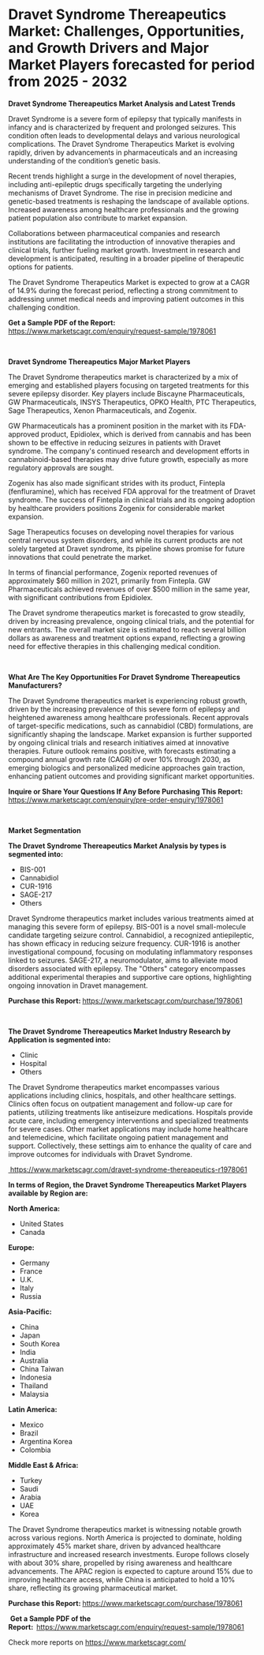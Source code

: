 <p><h1>Dravet Syndrome Thereapeutics Market: Challenges, Opportunities, and Growth Drivers and Major Market Players forecasted for period from 2025 - 2032</h1></p><p><strong>Dravet Syndrome Thereapeutics Market Analysis and Latest Trends</strong></p>
<p><p>Dravet Syndrome is a severe form of epilepsy that typically manifests in infancy and is characterized by frequent and prolonged seizures. This condition often leads to developmental delays and various neurological complications. The Dravet Syndrome Therapeutics Market is evolving rapidly, driven by advancements in pharmaceuticals and an increasing understanding of the condition’s genetic basis. </p><p>Recent trends highlight a surge in the development of novel therapies, including anti-epileptic drugs specifically targeting the underlying mechanisms of Dravet Syndrome. The rise in precision medicine and genetic-based treatments is reshaping the landscape of available options. Increased awareness among healthcare professionals and the growing patient population also contribute to market expansion.</p><p>Collaborations between pharmaceutical companies and research institutions are facilitating the introduction of innovative therapies and clinical trials, further fueling market growth. Investment in research and development is anticipated, resulting in a broader pipeline of therapeutic options for patients. </p><p>The Dravet Syndrome Therapeutics Market is expected to grow at a CAGR of 14.9% during the forecast period, reflecting a strong commitment to addressing unmet medical needs and improving patient outcomes in this challenging condition.</p></p>
<p><strong>Get a Sample PDF of the Report:&nbsp;</strong> <a href="https://www.marketscagr.com/enquiry/request-sample/1978061?utm_campaign=2031&utm_medium=2&utm_source=Github&utm_content=ia&utm_term=03032025&utm_id=dravet-syndrome-thereapeutics">https://www.marketscagr.com/enquiry/request-sample/1978061</a></p>
<p>&nbsp;</p>
<p><strong>Dravet Syndrome Thereapeutics Major Market Players</strong></p>
<p><p>The Dravet Syndrome therapeutics market is characterized by a mix of emerging and established players focusing on targeted treatments for this severe epilepsy disorder. Key players include Biscayne Pharmaceuticals, GW Pharmaceuticals, INSYS Therapeutics, OPKO Health, PTC Therapeutics, Sage Therapeutics, Xenon Pharmaceuticals, and Zogenix.</p><p>GW Pharmaceuticals has a prominent position in the market with its FDA-approved product, Epidiolex, which is derived from cannabis and has been shown to be effective in reducing seizures in patients with Dravet syndrome. The company's continued research and development efforts in cannabinoid-based therapies may drive future growth, especially as more regulatory approvals are sought.</p><p>Zogenix has also made significant strides with its product, Fintepla (fenfluramine), which has received FDA approval for the treatment of Dravet syndrome. The success of Fintepla in clinical trials and its ongoing adoption by healthcare providers positions Zogenix for considerable market expansion.</p><p>Sage Therapeutics focuses on developing novel therapies for various central nervous system disorders, and while its current products are not solely targeted at Dravet syndrome, its pipeline shows promise for future innovations that could penetrate the market.</p><p>In terms of financial performance, Zogenix reported revenues of approximately $60 million in 2021, primarily from Fintepla. GW Pharmaceuticals achieved revenues of over $500 million in the same year, with significant contributions from Epidiolex.</p><p>The Dravet syndrome therapeutics market is forecasted to grow steadily, driven by increasing prevalence, ongoing clinical trials, and the potential for new entrants. The overall market size is estimated to reach several billion dollars as awareness and treatment options expand, reflecting a growing need for effective therapies in this challenging medical condition.</p></p>
<p>&nbsp;</p>
<p><strong>What Are The Key Opportunities For Dravet Syndrome Thereapeutics Manufacturers?</strong></p>
<p><p>The Dravet Syndrome therapeutics market is experiencing robust growth, driven by the increasing prevalence of this severe form of epilepsy and heightened awareness among healthcare professionals. Recent approvals of target-specific medications, such as cannabidiol (CBD) formulations, are significantly shaping the landscape. Market expansion is further supported by ongoing clinical trials and research initiatives aimed at innovative therapies. Future outlook remains positive, with forecasts estimating a compound annual growth rate (CAGR) of over 10% through 2030, as emerging biologics and personalized medicine approaches gain traction, enhancing patient outcomes and providing significant market opportunities.</p></p>
<p><strong>Inquire or Share Your Questions If Any Before Purchasing This Report:</strong> <a href="https://www.marketscagr.com/enquiry/pre-order-enquiry/1978061?utm_campaign=2031&utm_medium=2&utm_source=Github&utm_content=ia&utm_term=03032025&utm_id=dravet-syndrome-thereapeutics">https://www.marketscagr.com/enquiry/pre-order-enquiry/1978061</a></p>
<p>&nbsp;</p>
<p><strong>Market Segmentation</strong></p>
<p><strong>The Dravet Syndrome Thereapeutics Market Analysis by types is segmented into:</strong></p>
<p><ul><li>BIS-001</li><li>Cannabidiol</li><li>CUR-1916</li><li>SAGE-217</li><li>Others</li></ul></p>
<p><p>Dravet Syndrome therapeutics market includes various treatments aimed at managing this severe form of epilepsy. BIS-001 is a novel small-molecule candidate targeting seizure control. Cannabidiol, a recognized antiepileptic, has shown efficacy in reducing seizure frequency. CUR-1916 is another investigational compound, focusing on modulating inflammatory responses linked to seizures. SAGE-217, a neuromodulator, aims to alleviate mood disorders associated with epilepsy. The "Others" category encompasses additional experimental therapies and supportive care options, highlighting ongoing innovation in Dravet management.</p></p>
<p><strong>Purchase this Report:&nbsp;</strong><a href="https://www.marketscagr.com/purchase/1978061?utm_campaign=2031&utm_medium=2&utm_source=Github&utm_content=ia&utm_term=03032025&utm_id=dravet-syndrome-thereapeutics">https://www.marketscagr.com/purchase/1978061</a></p>
<p>&nbsp;</p>
<p><strong>The Dravet Syndrome Thereapeutics Market Industry Research by Application is segmented into:</strong></p>
<p><ul><li>Clinic</li><li>Hospital</li><li>Others</li></ul></p>
<p><p>The Dravet Syndrome therapeutics market encompasses various applications including clinics, hospitals, and other healthcare settings. Clinics often focus on outpatient management and follow-up care for patients, utilizing treatments like antiseizure medications. Hospitals provide acute care, including emergency interventions and specialized treatments for severe cases. Other market applications may include home healthcare and telemedicine, which facilitate ongoing patient management and support. Collectively, these settings aim to enhance the quality of care and improve outcomes for individuals with Dravet Syndrome.</p></p>
<p><a href="https://www.marketscagr.com/dravet-syndrome-thereapeutics-r1978061?utm_campaign=2031&utm_medium=2&utm_source=Github&utm_content=ia&utm_term=03032025&utm_id=dravet-syndrome-thereapeutics">&nbsp;https://www.marketscagr.com/dravet-syndrome-thereapeutics-r1978061</a></p>
<p><strong>In terms of Region, the Dravet Syndrome Thereapeutics Market Players available by Region are:</strong></p>
<p>
    <p> <strong> North America: </strong>
        <ul>
            <li>United States</li>
            <li>Canada</li>
        </ul>
        </p> 
    <p> <strong> Europe: </strong>
        <ul>
            <li>Germany</li>
            <li>France</li>
            <li>U.K.</li>
            <li>Italy</li>
            <li>Russia</li>
        </ul>
        </p> 
    <p> <strong> Asia-Pacific: </strong>
        <ul>
            <li>China</li>
            <li>Japan</li>
            <li>South Korea</li>
            <li>India</li>
            <li>Australia</li>
            <li>China Taiwan</li>
            <li>Indonesia</li>
            <li>Thailand</li>
            <li>Malaysia</li>
        </ul>
        </p> 
    <p> <strong> Latin America: </strong>
        <ul>
            <li>Mexico</li>
            <li>Brazil</li>
            <li>Argentina Korea</li>
            <li>Colombia</li>
        </ul>
        </p> 
    <p> <strong> Middle East & Africa: </strong>
        <ul>
            <li>Turkey</li>
            <li>Saudi</li>
            <li>Arabia</li>
            <li>UAE</li>
            <li>Korea</li>
        </ul>
    </p>
    </p>
<p><p>The Dravet Syndrome therapeutics market is witnessing notable growth across various regions. North America is projected to dominate, holding approximately 45% market share, driven by advanced healthcare infrastructure and increased research investments. Europe follows closely with about 30% share, propelled by rising awareness and healthcare advancements. The APAC region is expected to capture around 15% due to improving healthcare access, while China is anticipated to hold a 10% share, reflecting its growing pharmaceutical market.</p></p>
<p><strong>Purchase this Report: </strong><a href="https://www.marketscagr.com/purchase/1978061?utm_campaign=2031&utm_medium=2&utm_source=Github&utm_content=ia&utm_term=03032025&utm_id=dravet-syndrome-thereapeutics">https://www.marketscagr.com/purchase/1978061</a></p>
<p>&nbsp;<strong>Get a Sample PDF of the Report:&nbsp;&nbsp;</strong><a href="https://www.marketscagr.com/enquiry/request-sample/1978061?utm_campaign=2031&utm_medium=2&utm_source=Github&utm_content=ia&utm_term=03032025&utm_id=dravet-syndrome-thereapeutics">https://www.marketscagr.com/enquiry/request-sample/1978061</a></p>
<p><strong></strong></p>
<p>Check more reports on <a href="https://www.marketscagr.com/?utm_campaign=2031&utm_medium=2&utm_source=Github&utm_content=ia&utm_term=03032025&utm_id=dravet-syndrome-thereapeutics">https://www.marketscagr.com/</a></p>